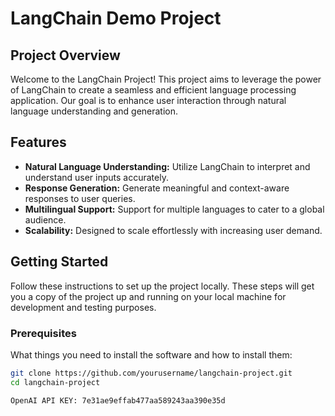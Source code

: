 # LangChain Demo Project  
  
## Project Overview  
  
Welcome to the LangChain Project! This project aims to leverage the power of LangChain to create a seamless and efficient language processing application. Our goal is to enhance user interaction through natural language understanding and generation.  
  
## Features  
  
- **Natural Language Understanding:** Utilize LangChain to interpret and understand user inputs accurately.  
- **Response Generation:** Generate meaningful and context-aware responses to user queries.  
- **Multilingual Support:** Support for multiple languages to cater to a global audience.  
- **Scalability:** Designed to scale effortlessly with increasing user demand.  
  
## Getting Started  
  
Follow these instructions to set up the project locally. These steps will get you a copy of the project up and running on your local machine for development and testing purposes.  
  
### Prerequisites  
  
What things you need to install the software and how to install them:  
  
```bash  
git clone https://github.com/yourusername/langchain-project.git  
cd langchain-project

OpenAI API KEY: 7e31ae9effab477aa589243aa390e35d
